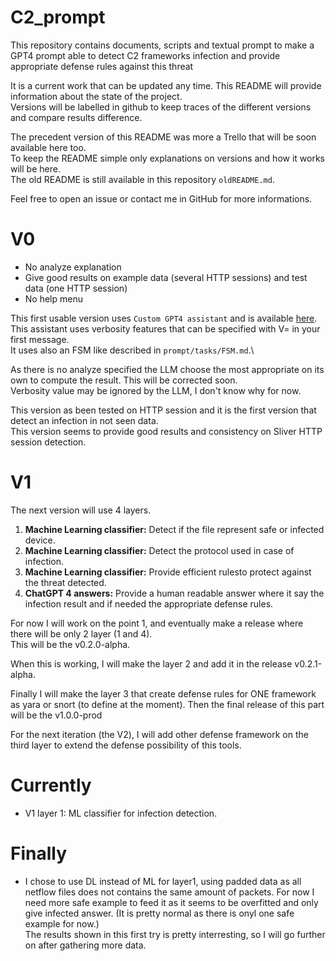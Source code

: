 # C2_prompt
This repository contains documents, scripts and textual prompt to make a GPT4 prompt able to detect C2 frameworks infection and provide appropriate defense rules against this threat


It is a current work that can be updated any time. This README will provide information about the state of the project.\
Versions will be labelled in github to keep traces of the different versions and compare results difference.

The precedent version of this README was more a Trello that will be soon available here too.\
To keep the README simple only explanations on versions and how it works will be here.\
The old README is still available in this repository `oldREADME.md`.

Feel free to open an issue or contact me in GitHub for more informations.




# V0
- No analyze explanation
- Give good results on example data (several HTTP sessions) and test data (one HTTP session)
- No help menu

This first usable version uses `Custom GPT4 assistant` and is available [here](https://chatgpt.com/g/g-LXj2lXggp-d2-a-c2-framework-detector).\
This assistant uses verbosity features that can be specified with V= in your first message.\
It uses also an FSM like described in `prompt/tasks/FSM.md`.\

As there is no analyze specified the LLM choose the most appropriate on its own to compute the result. This will be corrected soon.\
Verbosity value may be ignored by the LLM, I don't know why for now.

This version as been tested on HTTP session and it is the first version that detect an infection in not seen data.\
This version seems to provide good results and consistency on Sliver HTTP session detection.


# V1 
The next version will use 4 layers.
1. **Machine Learning classifier:** Detect if the file represent safe or infected device.
2. **Machine Learning classifier:** Detect the protocol used in case of infection.
3. **Machine Learning classifier:** Provide efficient rulesto protect against the threat detected.
4. **ChatGPT 4 answers:** Provide a human readable answer where it say the infection result and if needed the appropriate defense rules.

For now I will work on the point 1, and eventually make a release where there will be only 2 layer (1 and 4).\
This will be the v0.2.0-alpha.

When this is working, I will make the layer 2 and add it in the release v0.2.1-alpha.

Finally I will make the layer 3 that create defense rules for ONE framework as yara or snort (to define at the moment).
Then the final release of this part will be the v1.0.0-prod

For the next iteration (the V2), I will add other defense framework on the third layer to extend the defense possibility of this tools.


# Currently
- V1 layer 1: ML classifier for infection detection.


# Finally
- I chose to use DL instead of ML for layer1, using padded data as all netflow files does not contains the same amount of packets.
For now I need more safe example to feed it as it seems to be overfitted and only give infected answer. (It is pretty normal as there is onyl one safe example for now.)\
The results shown in this first try is pretty interresting, so I will go further on after gathering more data.

